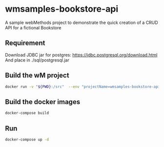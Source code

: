 # wmsamples-bookstore-api
A sample webMethods project to demonstrate the quick creation of a CRUD API for a fictional Bookstore

## Requirement

Download JDBC jar for postgres: https://jdbc.postgresql.org/download.html
And place in ./sql/postgresql.jar

## Build the wM project

```bash
docker run -v "${PWD}:/src"  --env "projectName=wmsamples-bookstore-api" harbor.saggs.cloud/library/webmethods-abe:10.7-latest-local
```

## Build the docker images

```bash
docker-compose build
```

## Run

```bash
docker-compose up -d
```